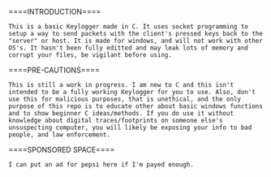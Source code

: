 
====INTRODUCTION====

	This is a basic Keylogger made in C. It uses socket programming to setup a way to send packets with the client's pressed keys back to the "server" or host. It is made for windows, and will not work with other OS's. It hasn't been fully editted and may leak lots of memory and corrupt your files, be vigilant before using.



====PRE-CAUTIONS====

	This is still a work in progress. I am new to C and this isn't intended to be a fully working Keylogger for you to use. Also, don't use this for malicious purposes, that is unethical, and the only purpose of this repo is to educate other about basic windows functions and to show beginner C ideas/methods. If you do use it without knowledge about digital traces/footprints on someone else's unsuspecting computer, you will likely be exposing your info to bad people, and law enforcement.



====SPONSORED SPACE====

	I can put an ad for pepsi here if I'm payed enough.